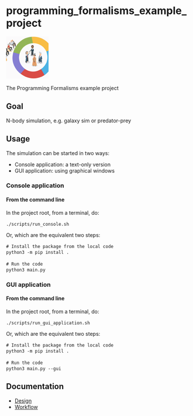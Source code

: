 # programming_formalisms_example_project

![](images/programming_formalisms_teacher_team_logo_116x116.png)

The Programming Formalisms example project

## Goal

N-body simulation, e.g. galaxy sim or predator-prey

## Usage

The simulation can be started in two ways:

 * Console application: a text-only version
 * GUI application: using graphical windows

### Console application

#### From the command line

In the project root, from a terminal, do:

```
./scripts/run_console.sh
```

Or, which are the equivalent two steps:

```
# Install the package from the local code
python3 -m pip install .

# Run the code
python3 main.py
```

### GUI application

#### From the command line

In the project root, from a terminal, do:

```
./scripts/run_gui_application.sh
```

Or, which are the equivalent two steps:

```
# Install the package from the local code
python3 -m pip install .

# Run the code
python3 main.py --gui
```

## Documentation

 * [Design](design/README.md)
 * [Workflow](workflow/README.md)

